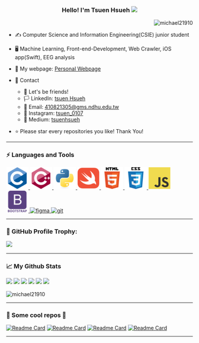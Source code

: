 <h3 align="center">Hello! I'm Tsuen Hsueh <img src="https://raw.githubusercontent.com/MartinHeinz/MartinHeinz/master/wave.gif" width="25px"></h3>  
  
<p align="right"> <img src="https://komarev.com/ghpvc/?username=michael21910&label=Profile%20views&color=694635&style=flat" alt="michael21910" /> </p>
  
* :writing_hand: Computer Science and Information Engineering(CSIE) junior student  

* :desktop_computer: Machine Learning, Front-end-Development, Web Crawler, iOS app(Swift), EEG analysis  

* :triangular_flag_on_post: My webpage: [Personal Webpage](https://michael21910.github.io/index.html)  
  
* :handshake: Contact
  * :white_heart: Let's be friends!
  * :white_flag: LinkedIn: [tsuen Hsueh](https://www.linkedin.com/in/tsuenhsueh/)  
  * :e-mail: Email: 410821305@gms.ndhu.edu.tw  
  * :speech_balloon: Instagram: [tsuen_0107](https://www.instagram.com/tsuen_0107/)
  * :white_flower: Medium: [tsuenhsueh](https://tsuenhsueh.medium.com/)
  
* :star: Please star every repositories you like! Thank You!  
  
---
  
### :zap: Languages and Tools
<p align="left">
    <a href="https://www.cprogramming.com/" target="_blank">
        <img src="https://raw.githubusercontent.com/devicons/devicon/master/icons/c/c-original.svg" alt="c" width="60" height="60"/>
    </a>
    <a href="https://www.w3schools.com/cpp/" target="_blank">
        <img src="https://raw.githubusercontent.com/devicons/devicon/master/icons/cplusplus/cplusplus-original.svg" alt="cplusplus" width="60" height="60"/>
    </a>
    <a href="https://www.python.org" target="_blank">
        <img src="https://raw.githubusercontent.com/devicons/devicon/master/icons/python/python-original.svg" alt="python" width="60" height="60"/>
    </a>
    <a href="https://developer.apple.com/swift/" target="_blank">
        <img src="https://raw.githubusercontent.com/devicons/devicon/master/icons/swift/swift-original.svg" alt="swift" width="60" height="60"/>
    </a>
    <a href="https://www.w3.org/html/" target="_blank">
        <img src="https://raw.githubusercontent.com/devicons/devicon/master/icons/html5/html5-original-wordmark.svg" alt="html5" width="60" height="60"/>
    </a>
    <a href="https://www.w3schools.com/css/" target="_blank">
        <img src="https://raw.githubusercontent.com/devicons/devicon/master/icons/css3/css3-original-wordmark.svg" alt="css3" width="60" height="60"/>
    </a>
    <a href="https://developer.mozilla.org/en-US/docs/Web/JavaScript" target="_blank">
        <img src="https://raw.githubusercontent.com/devicons/devicon/master/icons/javascript/javascript-original.svg" alt="javascript" width="60" height="60"/>
    </a>
    <a href="https://getbootstrap.com" target="_blank">
        <img src="https://raw.githubusercontent.com/devicons/devicon/master/icons/bootstrap/bootstrap-plain-wordmark.svg" alt="bootstrap" width="60" height="60"/>
    </a>
    <a href="https://www.figma.com/" target="_blank">
        <img src="https://www.vectorlogo.zone/logos/figma/figma-icon.svg" alt="figma" width="60" height="60"/>
    </a>
    <a href="https://git-scm.com/" target="_blank">
        <img src="https://www.vectorlogo.zone/logos/git-scm/git-scm-icon.svg" alt="git" width="60" height="60"/>
    </a>
</p>
  
---
  
### :tada: GitHub Profile Trophy:
<a href="https://github.com/ryo-ma/github-profile-trophy">
  <img src="https://github-profile-trophy.vercel.app/?username=michael21910&column=7&theme=radical&no-frame=true&no-bg=true"/>
</a>
  
---
  
### :chart_with_upwards_trend: My Github Stats  
![](https://github-profile-summary-cards.vercel.app/api/cards/profile-details?username=michael21910&theme=monokai)
![](https://github-profile-summary-cards.vercel.app/api/cards/repos-per-language?username=michael21910&theme=monokai)
![](https://github-profile-summary-cards.vercel.app/api/cards/most-commit-language?username=michael21910&theme=monokai)
![](https://github-profile-summary-cards.vercel.app/api/cards/stats?username=michael21910&theme=monokai)
![](https://github-profile-summary-cards.vercel.app/api/cards/productive-time?username=michael21910&theme=monokai)
![](https://github-readme-stats.vercel.app/api/top-langs/?username=michael21910&hide=html&layout=compact&theme=monokai)
<p><img align="center" src="https://github-readme-streak-stats.herokuapp.com/?user=michael21910&" alt="michael21910" /></p>
  
---
  
### :small_orange_diamond: Some cool repos :small_orange_diamond:
[![Readme Card](https://github-readme-stats.vercel.app/api/pin/?username=michael21910&repo=js-sort-visualization)](https://github.com/michael21910/js-sort-visualization)
[![Readme Card](https://github-readme-stats.vercel.app/api/pin/?username=michael21910&repo=auto-receipt-check)](https://github.com/michael21910/auto-receipt-check)
[![Readme Card](https://github-readme-stats.vercel.app/api/pin/?username=michael21910&repo=ptt-word-cloud-generator)](https://github.com/michael21910/ptt-word-cloud-generator)
[![Readme Card](https://github-readme-stats.vercel.app/api/pin/?username=michael21910&repo=yt-video-web-crawler)](https://github.com/michael21910/yt-video-web-crawler)
  
---
